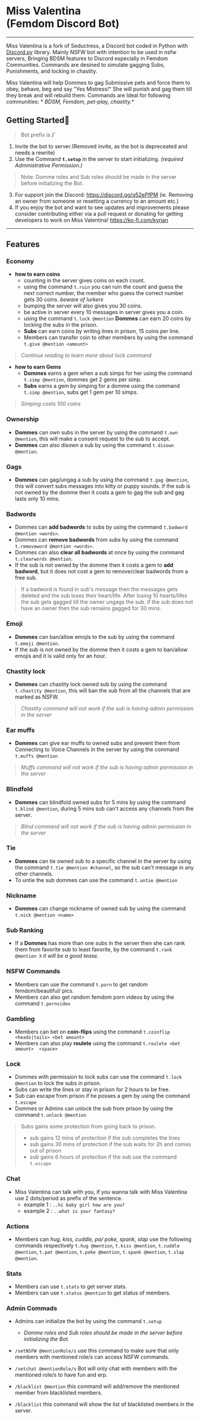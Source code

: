 # Miss Valentina <br> (Femdom Discord Bot)

___

Miss Valentina is a fork of Seductress, a Discord bot coded in Python
with [Discord.py](https://discordpy.readthedocs.io/en/master/api.html "Docs") library.
Mainly NSFW bot with intention to be used in nsfw servers, Bringing BDSM features to Discord especially in Femdom
Communities. Commands are desined to simulate gagging Subs, Punishments, and locking in chastity.

Miss Valentina will help Dommes to gag Submissive pets and force them to obey, behave, beg and say "Yes Mistress!"
She will punish and gag them till they break and will rebuild them. Commands are Ideal for following communities: *
*BDSM, Femdom, pet-play, chastity.**

## Getting Started🚀

> Bot prefix is **/`**

1. Invite the bot to server.(Removed invite, as the bot is depreceated and needs a rewrite)<br>
2. Use the Command **`t.setup`** in the server to start initializing. *(required Administrative Permission.)*

> Note: Domme roles and Sub roles should be made in the server before initializing the Bot.

3. For support join the Discord: https://discord.gg/q52ePfPM (ie. Removing an owner from someone or resetting a
   currency to an amount etc.)
4. If you enjoy the bot and want to see updates and improvements please consider contributing either via a pull request
   or donating for getting developers to work on Miss Valentina! https://ko-fi.com/kyrian

___

## Features

### Economy

- **how to earn coins**
    - counting in the server gives coins on each count.
    - using the command `t.ruin` you can ruin the count and guess the next correct number, the member who guess the
      correct number gets 30 coins. *beware of lurkers*
    - bumping the server will also gives you 30 coins.
    - be active in server every 10 messages in server gives you a coin.
    - using the command `t.lock @mention` **Dommes** can earn 20 coins by locking the subs in the prison.
    - **Subs** can earn coins by writing lines in prison, 15 coins per line.
    - Members can transfer coin to other members by using the command `t.give @mention <amount>`

> *Continue reading to learn more about lock command*

- **how to earn Gems**
    - **Dommes** earns a gem when a sub simps for her using the command `t.simp @mention`, dommes get 2 gems per simp.
    - **Subs** earns a gem by simping for a domme using the command `t.simp @mention`, subs get 1 gem per 10 simps.

> *Simping costs 100 coins*

### Ownership

- **Dommes** can own subs in the server by using the command `t.own @mention`, this will make a consent request to the
  sub to accept.
- **Dommes** can also disown a sub by using the command `t.disown @mention`.

### Gags

- **Dommes** can gag/ungag a sub by using the command `t.gag @mention`, this will convert subs messages into kitty or
  puppy sounds. if the sub is not owned by the domme then it costs a gem to gag the sub and gag lasts only 10 mins.

### Badwords

- Dommes can **add badwords** to subs by using the command `t.badword @mention <words>`.
- Dommes can **remove badwords** from subs by using the command `t.removeword @mention <words>`.
- Dommes can also **clear all badwords** at once by using the command `t.clearwords @mention`.
- If the sub is not owned by the domme then it costs a gem to **add badword**, but it does not cost a gem to
  remove/clear badwords from a free sub.

> If a badword is found in sub's message then the messages gets deleted and the sub loses their heart/life. After losing
> 10 hearts/lifes the sub gets gagged till the owner ungags the sub. if the sub does not have an owner then the sub
> remains gagged for 30 mins.

### Emoji

- **Dommes** can ban/allow emojis to the sub by using the command `t.emoji @mention`.
- If the sub is not owned by the domme then it costs a gem to ban/allow emojis and it is valid only for an hour.

### Chastity lock

- **Dommes** can chastity lock owned sub by using the command `t.chastity @mention`, this will ban the sub from all the
  channels that are marked as NSFW.

> *Chastity command will not work if the sub is having admin permission in the server*

### Ear muffs

- **Dommes** can give ear muffs to owned subs and prevent them from Connecting to Voice Channels in the server by using
  the command `t.muffs @mention`

> *Muffs command will not work if the sub is having admin permission in the server*

### Blindfold

- **Dommes** can blindfold owned subs for 5 mins by using the command `t.blind @mention`, during 5 mins sub can't access
  any channels from the server.

> *Blind command will not work if the sub is having admin permission in the server*

### Tie

- **Dommes** can tie owned sub to a specific channel in the server by using the command `t.tie @mention #channel`, so
  the sub can't message in any other channels.
- To untie the sub dommes can use the command `t.untie @mention`

### Nickname

- **Dommes** can change nickname of owned sub by using the command `t.nick @mention <name>`

### Sub Ranking

- If a **Dommes** has more than one subs in the server then she can rank them from favorite sub to least favorite, by
  the command `t.rank @mention X` *it will be a good tease.*

### NSFW Commands

- Members can use the command `t.porn` to get random femdom/beautiful/ pics.
- Members can also get random femdom porn videos by using the command `t.pornvideo`

### Gambling

- Members can bet on **coin-flips** using the command `t.coinflip <heads|tails> <bet amount>`
- Members can also play **roulete** using the command `t.roulete <bet amount>  <space>`

### Lock

- Dommes with permission to lock subs can use the command `t.lock @mention` to lock the subs in prison.
- Subs can write the lines or stay in prison for 2 hours to be free.
- Sub can escape from prison if he posses a gem by using the command `t.escape`
- Dommes or Admins can unlock the sub from prison by using the command `t.unlock @mention`

> Subs gains some protection from going back to prison.
> - sub gains 12 mins of protection if the sub completes the lines
> - sub gains 30 mins of protection if the sub waits for 2h and comes out of prison
> - sub gains 6 hours of protection if the sub use the command `t.escape`

### Chat

- Miss Valentina can talk with you, if you wanna talk with Miss Valentina use 2 dots/period as prefix of the sentence.
    - example 1 : ```..hi baby girl how are you?```
    - example 2 : ```..what is your fantasy?```

### Actions

- Members can *hug, kiss, cuddle, pa/ poke, spank, slap* use the following commands
  respectively `t.hug @mention`, `t.kiss @mention`, `t.cuddle @mention`, `t.pat @mention`, `t.poke @mention`, `t.spank @mention`, `t.slap @mention`.

### Stats

- Members can use `t.stats` to get server stats.
- Members can use `t.status @mention` to get status of members.

### Admin Commads

- Admins can initialize the bot by using the command `t.setup`
    - *Domme roles and Sub roles should be made in the server before initializing the Bot.*

- `/setNSFW @mentionRole/s` use this command to make sure that only members with mentioned role/s can access NSFW
  commands.
- `/setchat @mentionRole/s` Bot will only chat with members with the mentioned role/s to have fun and erp.
- `/blacklist @mention` this command will add/remove the mentioned member from blacklisted members.
- `/blacklist` this command will show the list of blacklisted members in the server.
